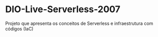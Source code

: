 # DIO-Live-Serverless-2007
Projeto que apresenta os conceitos de Serverless e infraestrutura com códigos (IaC)
